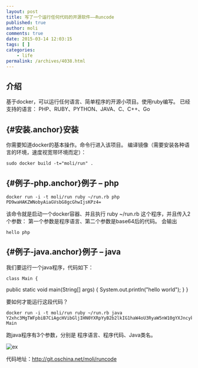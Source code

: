```yaml
---
layout: post
title: 写了一个运行任何代码的开源软件——Runcode
published: true
author: moli
comments: true
date: 2015-03-14 12:03:15
tags: [ ]
categories:
    - life
permalink: /archives/4038.html
---
```

## 介绍

基于docker，可以运行任何语言、简单程序的开源小项目。使用ruby编写。 已经支持的语言： PHP、RUBY、PYTHON、JAVA、C、C++、Go

## [][1]{#安装.anchor}安装

你需要知道docker的基本操作。命令行进入该项目。 编译镜像（需要安装各种语言的环境，速度视宽带环境而定）：


  
    sudo docker build -t="moli/run" .

  


## [][2]{#例子-php.anchor}例子 &#8211; php


  
    docker run -i -t moli/run ruby ~/run.rb php PD9waHAKZWNobyAiaGVsbG8gcGhwIjsKPz4=

  


该命令就是启动一个docker容器、并且执行 ruby ~/run.rb 这个程序，并且传入2个参数： 第一个参数是程序语言、第二个参数是base64后的代码。 会输出


  
    hello php

  


## [][3]{#例子-java.anchor}例子 &#8211; java

我们要运行一个java程序，代码如下：


  
    class Main {
  public static void main(String[] args) {
    System.out.println("hello world");
  }
}

  


要如何才能运行这段代码？


  
    docker run -i -t moli/run ruby ~/run.rb java Y2xhc3MgTWFpbiB7CiAgcHVibGljIHN0YXRpYyB2b2lkIG1haW4oU3RyaW5nW10gYXJncykgewogICAgU3lzdGVtLm91dC5wcmludGxuKCJoZWxsbyB3b3JsZCIpOwogIH0KfQ== Main

  


跑java程序有3个参数，分别是 程序语言、程序代码、Java类名。

![ex][4]

代码地址：http://git.oschina.net/moli/runcode

&nbsp;

 [1]: http://git.oschina.net/moli/runcode#安装
 [2]: http://git.oschina.net/moli/runcode#例子-php
 [3]: http://git.oschina.net/moli/runcode#例子-java
 [4]: http://git.oschina.net/moli/runcode/raw/master/run-ex.png